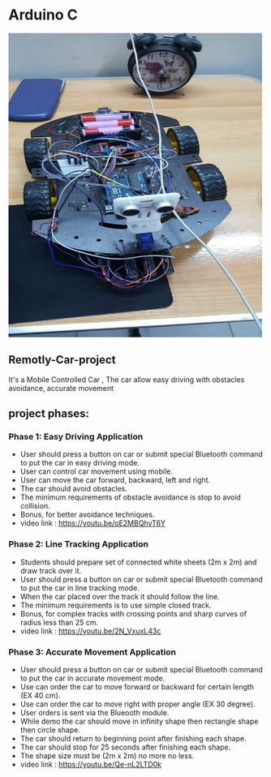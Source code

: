 # Arduino C



<img src="Images/1.jpg" width= "500" height= "600">





## Remotly-Car-project
It's a Mobile Controlled Car , The car allow easy driving with obstacles avoidance, accurate movement


## project phases:

### Phase 1: Easy Driving Application

- User should press a button on car or submit special Bluetooth command to put the car in easy driving mode.
- User can control car movement using mobile.
- User can move the car forward, backward, left and right.
- The car should avoid obstacles. 
- The minimum requirements of obstacle avoidance is stop to avoid collision.
- Bonus, for better avoidance techniques.
- video link : https://youtu.be/oE2MBQhvT6Y
### Phase 2: Line Tracking Application

- Students should prepare set of connected white sheets (2m x 2m) and draw track over it.
- User should press a button on car or submit special Bluetooth command to put the car in line tracking mode.
- When the car placed over the track it should follow the line.
- The minimum requirements is to use simple closed track.
- Bonus, for complex tracks with crossing points and sharp curves of radius less than 25 cm.
- video link : https://youtu.be/2N_VxuxL43c
### Phase 3: Accurate Movement Application

- User should press a button on car or submit special Bluetooth command to put the car in accurate movement mode.
- Use can order the car to move forward or backward for certain length (EX 40 cm).
- Use can order the car to move right with proper angle (EX 30 degree).
- User orders is sent via the Blueooth module.
- While demo the car should move in infinity shape then rectangle shape then circle shape.
- The car should return to beginning point after finishing each shape.
- The car should stop for 25 seconds after finishing each shape.
- The shape size must be (2m x 2m) no more no less.
- video link : https://youtu.be/Qe-nL2LTD0k
